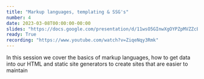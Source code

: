 ```yaml
---
title: "Markup languages, templating & SSG's"
number: 4
date: 2023-03-08T00:00:00-00:00
slides: "https://docs.google.com/presentation/d/11wsO5GInwXgOYPZpMVZZcEoyw6hejeBGTJDzuDC6uys/edit?usp=share_link"
ready: True
recording: "https://www.youtube.com/watch?v=ZiqeNqy3Rmk"
---
```


In this session we cover the basics of markup languages, how to get data into our HTML and static site generators to create sites that are easier to maintain